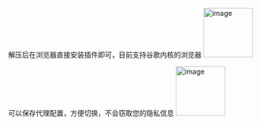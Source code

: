 解压后在浏览器直接安装插件即可，目前支持谷歌内核的浏览器
<img width="100" alt="image" src="https://github.com/user-attachments/assets/a6ff9d37-ebe5-4115-a642-839430d6b8c8" />



可以保存代理配置，方便切换，不会窃取您的隐私信息
<img width="100" alt="image" src="https://github.com/user-attachments/assets/970c2cae-a5bd-4690-9b3c-1809e2586e02" />
